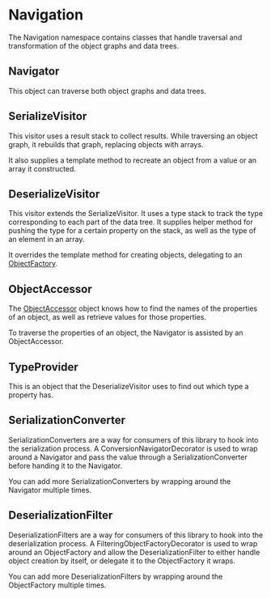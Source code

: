 Navigation
==========

The Navigation namespace contains classes that handle traversal and transformation of the object graphs and data trees.

Navigator
---------

This object can traverse both object graphs and data trees.

SerializeVisitor
----------------

This visitor uses a result stack to collect results. While traversing an object graph, it rebuilds that graph, replacing
objects with arrays.

It also supplies a template method to recreate an object from a value or an array it constructed.

DeserializeVisitor
------------------

This visitor extends the SerializeVisitor. It uses a type stack to track the type corresponding to each part of the
data tree. It supplies helper method for pushing the type for a certain property on the stack, as well as the type
of an element in an array.

It overrides the template method for creating objects, delegating to an [ObjectFactory](ObjectAccess.md).

ObjectAccessor
--------------

The [ObjectAccessor](ObjectAccess.md) object knows how to find the names of the properties of an object, as well as
retrieve values for those properties.

To traverse the properties of an object, the Navigator is assisted by an ObjectAccessor.

TypeProvider
------------

This is an object that the DeserializeVisitor uses to find out which type a property has.

SerializationConverter
----------------------

SerializationConverters are a way for consumers of this library to hook into the serialization process. A
ConversionNavigatorDecorator is used to wrap around a Navigator and pass the value through a SerializationConverter
before handing it to the Navigator.

You can add more SerializationConverters by wrapping around the Navigator multiple times.

DeserializationFilter
---------------------

DeserializationFilters are a way for consumers of this library to hook into the deserialization process. A
FilteringObjectFactoryDecorator is used to wrap around an ObjectFactory and allow the DeserializationFilter to either
handle object creation by itself, or delegate it to the ObjectFactory it wraps.

You can add more DeserializationFilters by wrapping around the ObjectFactory multiple times.
